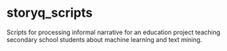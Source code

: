 # storyq_scripts
Scripts for processing informal narrative for an education project teaching secondary school students about machine learning and text mining.

